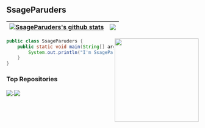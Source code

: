 ## SsageParuders <br>

| <a href="https://github.com/SsageParuders"><img align="center" src="https://github-readme-stats.vercel.app/api?username=SsageParuders&show_icons=true&include_all_commits=true&theme=github_dark&hide_border=true" alt="SsageParuders's github stats" /></a> | <a href="https://github.com/SsageParuders"><img align="center" src="https://github-readme-stats.vercel.app/api/top-langs/?username=SsageParuders&layout=compact&theme=github_dark&hide_border=true&hide=html,TeX" /></a> |
| ------------- | ------------- |
<img align="right" width="220" src="https://i.imgur.com/ugWb6BU.gif" />

```java
public class SsageParuders {
    public static void main(String[] args) {
        System.out.println("I'm SsageParuders");
    }
}
```

### Top Repositories


<a href="https://github.com/SsageParuders/SsageParuders">
  <img align="center" src="https://github-readme-stats.vercel.app/api/pin/?username=SsageParuders&repo=SsageParuders&theme=radical" />
</a>
<a href="https://github.com/SsageParuders/HQ_Notes">
  <img align="center" src="https://github-readme-stats.vercel.app/api/pin/?username=SsageParuders&repo=HQ_Notes&theme=radical" />
</a>

<br />
<br />
